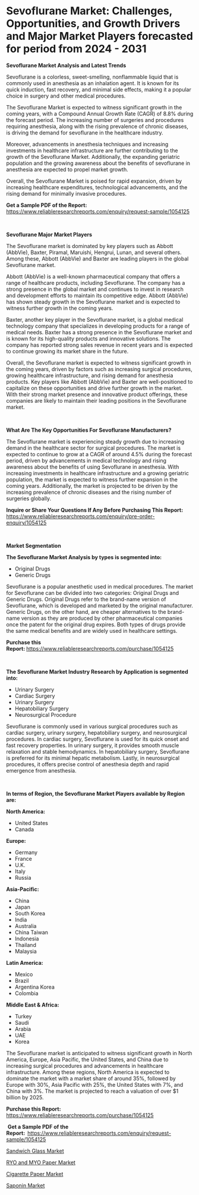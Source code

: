 <p><h1>Sevoflurane Market: Challenges, Opportunities, and Growth Drivers and Major Market Players forecasted for period from 2024 - 2031</h1></p><p><strong>Sevoflurane Market Analysis and Latest Trends</strong></p>
<p><p>Sevoflurane is a colorless, sweet-smelling, nonflammable liquid that is commonly used in anesthesia as an inhalation agent. It is known for its quick induction, fast recovery, and minimal side effects, making it a popular choice in surgery and other medical procedures.</p><p>The Sevoflurane Market is expected to witness significant growth in the coming years, with a Compound Annual Growth Rate (CAGR) of 8.8% during the forecast period. The increasing number of surgeries and procedures requiring anesthesia, along with the rising prevalence of chronic diseases, is driving the demand for sevoflurane in the healthcare industry.</p><p>Moreover, advancements in anesthesia techniques and increasing investments in healthcare infrastructure are further contributing to the growth of the Sevoflurane Market. Additionally, the expanding geriatric population and the growing awareness about the benefits of sevoflurane in anesthesia are expected to propel market growth.</p><p>Overall, the Sevoflurane Market is poised for rapid expansion, driven by increasing healthcare expenditures, technological advancements, and the rising demand for minimally invasive procedures.</p></p>
<p><strong>Get a Sample PDF of the Report:&nbsp;</strong> <a href="https://www.reliableresearchreports.com/enquiry/request-sample/1054125">https://www.reliableresearchreports.com/enquiry/request-sample/1054125</a></p>
<p>&nbsp;</p>
<p><strong>Sevoflurane Major Market Players</strong></p>
<p><p>The Sevoflurane market is dominated by key players such as Abbott (AbbVie), Baxter, Piramal, Maruishi, Hengrui, Lunan, and several others. Among these, Abbott (AbbVie) and Baxter are leading players in the global Sevoflurane market.</p><p>Abbott (AbbVie) is a well-known pharmaceutical company that offers a range of healthcare products, including Sevoflurane. The company has a strong presence in the global market and continues to invest in research and development efforts to maintain its competitive edge. Abbott (AbbVie) has shown steady growth in the Sevoflurane market and is expected to witness further growth in the coming years.</p><p>Baxter, another key player in the Sevoflurane market, is a global medical technology company that specializes in developing products for a range of medical needs. Baxter has a strong presence in the Sevoflurane market and is known for its high-quality products and innovative solutions. The company has reported strong sales revenue in recent years and is expected to continue growing its market share in the future.</p><p>Overall, the Sevoflurane market is expected to witness significant growth in the coming years, driven by factors such as increasing surgical procedures, growing healthcare infrastructure, and rising demand for anesthesia products. Key players like Abbott (AbbVie) and Baxter are well-positioned to capitalize on these opportunities and drive further growth in the market. With their strong market presence and innovative product offerings, these companies are likely to maintain their leading positions in the Sevoflurane market.</p></p>
<p>&nbsp;</p>
<p><strong>What Are The Key Opportunities For Sevoflurane Manufacturers?</strong></p>
<p><p>The Sevoflurane market is experiencing steady growth due to increasing demand in the healthcare sector for surgical procedures. The market is expected to continue to grow at a CAGR of around 4.5% during the forecast period, driven by advancements in medical technology and rising awareness about the benefits of using Sevoflurane in anesthesia. With increasing investments in healthcare infrastructure and a growing geriatric population, the market is expected to witness further expansion in the coming years. Additionally, the market is projected to be driven by the increasing prevalence of chronic diseases and the rising number of surgeries globally.</p></p>
<p><strong>Inquire or Share Your Questions If Any Before Purchasing This Report:</strong> <a href="https://www.reliableresearchreports.com/enquiry/pre-order-enquiry/1054125">https://www.reliableresearchreports.com/enquiry/pre-order-enquiry/1054125</a></p>
<p>&nbsp;</p>
<p><strong>Market Segmentation</strong></p>
<p><strong>The Sevoflurane Market Analysis by types is segmented into:</strong></p>
<p><ul><li>Original Drugs</li><li>Generic Drugs</li></ul></p>
<p><p>Sevoflurane is a popular anesthetic used in medical procedures. The market for Sevoflurane can be divided into two categories: Original Drugs and Generic Drugs. Original Drugs refer to the brand-name version of Sevoflurane, which is developed and marketed by the original manufacturer. Generic Drugs, on the other hand, are cheaper alternatives to the brand-name version as they are produced by other pharmaceutical companies once the patent for the original drug expires. Both types of drugs provide the same medical benefits and are widely used in healthcare settings.</p></p>
<p><strong>Purchase this Report:&nbsp;</strong><a href="https://www.reliableresearchreports.com/purchase/1054125">https://www.reliableresearchreports.com/purchase/1054125</a></p>
<p>&nbsp;</p>
<p><strong>The Sevoflurane Market Industry Research by Application is segmented into:</strong></p>
<p><ul><li>Urinary Surgery</li><li>Cardiac Surgery</li><li>Urinary Surgery</li><li>Hepatobiliary Surgery</li><li>Neurosurgical Procedure</li></ul></p>
<p><p>Sevoflurane is commonly used in various surgical procedures such as cardiac surgery, urinary surgery, hepatobiliary surgery, and neurosurgical procedures. In cardiac surgery, Sevoflurane is used for its quick onset and fast recovery properties. In urinary surgery, it provides smooth muscle relaxation and stable hemodynamics. In hepatobiliary surgery, Sevoflurane is preferred for its minimal hepatic metabolism. Lastly, in neurosurgical procedures, it offers precise control of anesthesia depth and rapid emergence from anesthesia.</p></p>
<p>&nbsp;</p>
<p><strong>In terms of Region, the Sevoflurane Market Players available by Region are:</strong></p>
<p>
    <p> <strong> North America: </strong>
        <ul>
            <li>United States</li>
            <li>Canada</li>
        </ul>
        </p> 
    <p> <strong> Europe: </strong>
        <ul>
            <li>Germany</li>
            <li>France</li>
            <li>U.K.</li>
            <li>Italy</li>
            <li>Russia</li>
        </ul>
        </p> 
    <p> <strong> Asia-Pacific: </strong>
        <ul>
            <li>China</li>
            <li>Japan</li>
            <li>South Korea</li>
            <li>India</li>
            <li>Australia</li>
            <li>China Taiwan</li>
            <li>Indonesia</li>
            <li>Thailand</li>
            <li>Malaysia</li>
        </ul>
        </p> 
    <p> <strong> Latin America: </strong>
        <ul>
            <li>Mexico</li>
            <li>Brazil</li>
            <li>Argentina Korea</li>
            <li>Colombia</li>
        </ul>
        </p> 
    <p> <strong> Middle East & Africa: </strong>
        <ul>
            <li>Turkey</li>
            <li>Saudi</li>
            <li>Arabia</li>
            <li>UAE</li>
            <li>Korea</li>
        </ul>
    </p>
    </p>
<p><p>The Sevoflurane market is anticipated to witness significant growth in North America, Europe, Asia Pacific, the United States, and China due to increasing surgical procedures and advancements in healthcare infrastructure. Among these regions, North America is expected to dominate the market with a market share of around 35%, followed by Europe with 30%, Asia Pacific with 25%, the United States with 7%, and China with 3%. The market is projected to reach a valuation of over $1 billion by 2025.</p></p>
<p><strong>Purchase this Report: </strong><a href="https://www.reliableresearchreports.com/purchase/1054125">https://www.reliableresearchreports.com/purchase/1054125</a></p>
<p>&nbsp;<strong>Get a Sample PDF of the Report:&nbsp;&nbsp;</strong><a href="https://www.reliableresearchreports.com/enquiry/request-sample/1054125">https://www.reliableresearchreports.com/enquiry/request-sample/1054125</a></p>
<p><strong></strong></p>
<p><p><a href="https://github.com/dx0328/Market-Research-Report-List-1/blob/main/sandwich-glass-market.md">Sandwich Glass Market</a></p><p><a href="https://issuu.com/reportprime-2/docs/ryo-and-myo-paper-market-size-2030.pptx">RYO and MYO Paper Market</a></p><p><a href="https://issuu.com/reportprime-2/docs/cigarette-paper-market-size-2030.pptx">Cigarette Paper Market</a></p><p><a href="https://github.com/Glendatilghmankmgz0rbhwpy/Market-Research-Report-List-1/blob/main/saponin-market.md">Saponin Market</a></p></p>